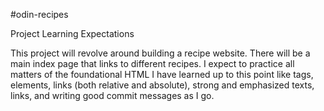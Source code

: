 #odin-recipes

Project Learning Expectations

This project will revolve around building a recipe website. There will be a main index page that links to different recipes. I expect to practice all matters of the foundational HTML I have learned up to this point like tags, elements, links (both relative and absolute), strong and emphasized texts, links, and writing good commit messages as I go.